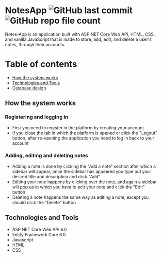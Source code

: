 # NotesApp ![GitHub last commit](https://img.shields.io/github/last-commit/ivangeorgiev34/Notes-App?color=success&style=plastic) ![GitHub repo file count](https://img.shields.io/github/directory-file-count/ivangeorgiev34/Notes-App?color=informational&logo=files&style=plastic)
Notes-App is an application built with ASP.NET Core Web API, HTML, CSS, and vanilla JavaScript that is made to store, add, edit, and delete a user's notes, through their accounts.
# Table of contents
- [How the system works](#howTheSystemWorks)
- [Technologies and Tools](#technologiesAndTools)
- [Database design](#databaseDesign)
## <a id="howTheSystemWorks" name="howTheSystemWorks">How the system works</a>
### Registering and logging in
- First you need to register in the platform by creating your account
- If you close the tab in which the platform is opened or click the "Logout" button, after re-opening the application you need to log in back to your account
### Adding, editing and deleting notes
- Adding a note is done by clicking the "Add a note" section after which a sidebar will appear, once the sidebar has appeared you type out your desired title and description and click "Add"
- Editing your note happens by clicking over the note, and again a sidebar will pop up in which you have to edit your note and click the "Edit" button
- Deleting a note happens the same way as editing a note, except you should click the "Delete" button
## <a id="technologiesAndTools" name="technologiesAndTools">Technologies and Tools</a>
- ASP.NET Core Web API 6.0
- Entity Framework Core 6.0
- Javascript
- HTML
- CSS
